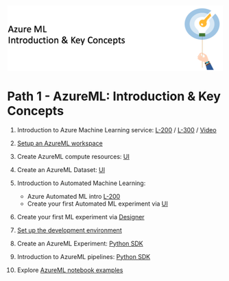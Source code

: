 
![Azure Machine Learning Workshop Template](../images/path1.png)

# Path 1 - AzureML: Introduction & Key Concepts

1. Introduction to Azure Machine Learning service: [L-200](../../Documents/MachineLearning_Pitch.pdf) / [L-300](../../Documents/Azure_Machine_Learning_service_L300.pdf) / [Video](https://www.youtube.com/watch?v=X7GR4ANn45s)

2. [Setup an AzureML workspace](../../0-Setup/README.md)

3. Create AzureML compute resources: [UI](../../1-Concepts/0-Compute/UI/README.md)

4. Create an AzureML Dataset: [UI](../../1-Concepts/2-Datastores-datasets/UI/README.md)

5. Introduction to Automated Machine Learning:
   - Azure Automated ML intro [L-200](../../Documents/AutomatedML.pdf) 
   - Create your first Automated ML experiment via [UI](../../2-Training/AutoML/UI/README.md)

6. Create your first  ML experiment via [Designer](../../2-Training/Designer/README.md)

7. [Set up the development environment](../../1-Concepts/1-Notebooks/README.md)

8. Create an AzureML Experiment: [Python SDK](../../1-Concepts/3-Experiments/SDK/README.md)

9. Introduction to AzureML pipelines: [Python SDK](../../1-Concepts/4-Pipelines/README.md)

10. Explore [AzureML notebook examples](https://github.com/Azure/MachineLearningNotebooks)